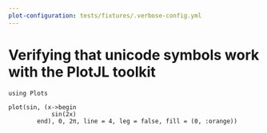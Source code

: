 ```yaml
---
plot-configuration: tests/fixtures/.verbose-config.yml
---
```


# Verifying that unicode symbols work with the PlotJL toolkit

```{.plotsjl}
using Plots

plot(sin, (x->begin
            sin(2x)
        end), 0, 2π, line = 4, leg = false, fill = (0, :orange))
```
